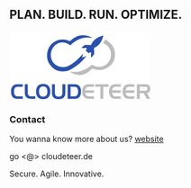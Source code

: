 ## PLAN. BUILD. RUN. OPTIMIZE.

![cdt](https://github.com/cloudeteer/blog/blob/master/images/CDT_250x120.png)


### Contact

You wanna know more about us? [website](https://cloudeteer.de) 

go <@> cloudeteer.de

Secure. Agile. Innovative.